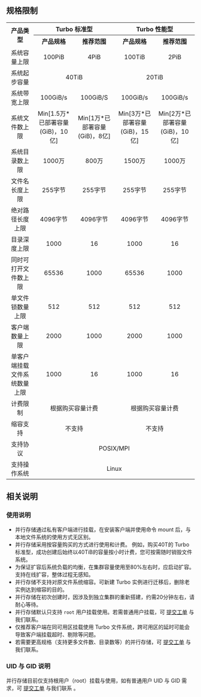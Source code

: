 
## 规格限制

<table> 
    <tr align="center">
        <th width="10.5%" rowspan="2" >产品类型</th>
        <th width="10%" colspan="2">Turbo 标准型</th>
        <th width="10%" colspan="2">Turbo 性能型</th>
    <tr align="center">
       <th width="10%" >产品规格</th>
        <th width="10%">推荐范围</th>
       <th width="10%">产品规格</th>
        <th width="10%">推荐范围</th>
    </tr>
    <tr align="center">
        <td>系统容量上限</td>
        <td>100PiB</td>
        <td>4PiB<br></td>
        <td>100TiB</td>
        <td>2PiB<br></td>
    </tr>
    <tr align="center" >
        <td>系统起步容量</td>
        <td colspan="2">40TiB</td>
        <td colspan="2">20TiB</td>
   </tr>
    <tr align="center" >
        <td>系统带宽上限</td>
        <td>100GiB/s</td>
        <td>100GiB/S</td>
        <td>100GiB/s</td>
        <td>100GiB/s</td>
    </tr>
    <tr align="center" >
        <td>系统文件数上限</td>
        <td>Min[1.5万*已部署容量(GiB)，10亿]</td>
        <td>Min[1万*已部署容量(GiB)，8亿]</td>
        <td>Min[3万*已部署容量(GiB)，15亿]</td>
        <td>Min[2万*已部署容量(GiB)，10亿]</td>
    <tr align="center" >
        <td>系统目录数上限</td>
        <td>1000万</td>
        <td>800万</td>
        <td>1500万</td>
        <td>1000万</td>
    <tr align="center" >
        <td>文件名长度上限</td>
        <td>255字节</td>
        <td>255字节</td>
        <td>255字节</td>
        <td>255字节</td>
    <tr align="center" >
        <td>绝对路径长度上限</td>
        <td>4096字节</td>
        <td>4096字节</td>
        <td>4096字节</td>
        <td>4096字节</td>
    <tr align="center" >
        <td>目录深度上限</td>
        <td>1000</td>
        <td>16</td>
        <td>1000</td>
        <td>16</td>
    <tr align="center" >
        <td>同时可打开文件数上限</td>
        <td>65536</td>
        <td>1000</td>
        <td>65536</td>
        <td>1000</td>
    <tr align="center" >
        <td>单文件锁数量上限</td>
        <td>512</td>
        <td>512</td>
        <td>512</td>
        <td>512</td>
    <tr align="center" >
        <td>客户端数量上限</td>
        <td>2000</td>
        <td>1000</td>
        <td>2000</td>
        <td>1000</td>
    </tr>
    <tr align="center" >
        <td>单客户端挂载文件系统数量上限</td>
        <td>1000</td>
        <td>16</td>
        <td>1000</td>
        <td>16</td>
    </tr>
    <tr align="center" >
        <td>计费限制</td>
        <td colspan="2">根据购买容量计费</td>
        <td colspan="2">根据购买容量计费</td>
    </tr>
    <tr align="center" >
        <td>缩容支持</td>
        <td colspan="2">不支持</td>
        <td colspan="2">不支持</td>
    </tr>
    <tr align="center" >
        <td>支持协议</td>
        <td colspan="4">POSIX/MPI</td>
    </tr>
    <tr align="center" >
        <td>支持操作系统</td>
        <td colspan="4">Linux</td>
    </tr>
</table>



## 相关说明

### 使用说明
- 并行存储通过私有客户端进行挂载，在安装客户端并使用命令 mount 后，与本地文件系统的使用方式无区别。
- 并行存储采用按容量购买的方式进行使用和计费。
例如，购买40T的 Turbo 标准型，成功创建后始终以40TiB的容量按小时计费，您可按需随时销毁文件系统。
- 为保证扩容后系统负载的均衡，在集群容量使用至80%左右时，应启动扩容。支持在线扩容，整体过程无感知。
- 并行存储不支持对原文件系统缩容。可新建 Turbo 实例进行迁移后，删除老实例达到缩容的目的。
- 并行存储在初次创建时，因涉及到独立集群的重新搭建，约需20分钟左右，请耐心等待。
- 并行存储默认只支持 `root` 用户挂载使用。若需普通用户挂载，可 [提交工单](https://console.cloud.tencent.com/workorder/category) 与我们联系。
- 仅推荐客户端在同可用区挂载使用 Turbo 文件系统，跨可用区的延时可能会导致客户端挂载超时、剔除等问题。
- 若需要更高规格（支持更多文件数、目录数等）的并行存储，可 [提交工单](https://console.cloud.tencent.com/workorder/category) 与我们联系。


### UID 与 GID 说明
并行存储目前仅支持根用户（root）挂载与使用，如有普通用户 UID 与 GID 需求，可 [提交工单](https://console.cloud.tencent.com/workorder/category) 与我们联系 。

  
